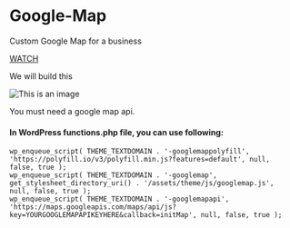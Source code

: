 # Google-Map
Custom Google Map for a business

[WATCH](https://www.awesomescreenshot.com/video/6744897?key=4a6ccb3089afc5ab720dd38fcb9dc8c1)


We will build this

![This is an image](https://woocommerce-427276-1719000.cloudwaysapps.com/wp-content/uploads/2022/01/googlemap.png)

You must need a google map api.

#### In WordPress functions.php file, you can use following:
```
wp_enqueue_script( THEME_TEXTDOMAIN . '-googlemappolyfill', 'https://polyfill.io/v3/polyfill.min.js?features=default', null, false, true );
wp_enqueue_script( THEME_TEXTDOMAIN . '-googlemap', get_stylesheet_directory_uri() . '/assets/theme/js/googlemap.js', null, false, true );
wp_enqueue_script( THEME_TEXTDOMAIN . '-googlemapapi', 'https://maps.googleapis.com/maps/api/js?key=YOURGOOGLEMAPAPIKEYHERE&callback=initMap', null, false, true );
```
